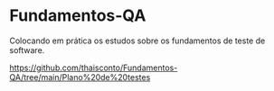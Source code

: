 # Fundamentos-QA
Colocando em prática os estudos sobre os fundamentos de teste de software.

https://github.com/thaisconto/Fundamentos-QA/tree/main/Plano%20de%20testes
